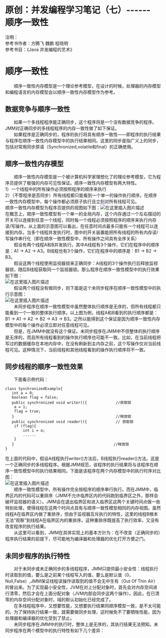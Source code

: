 # 原创：并发编程学习笔记（七）------ 顺序一致性

注明：<br/>
参考书作者：方腾飞 魏鹏 程晓明<br/>
参考书目：《Java 并发编程的艺术》

# 顺序一致性

  顺序一致性内存模型是一个理论参考模型，在设计的时候，处理器的内存模型和编程语言的内存模型会以顺序一致性内存模型作为参考。

## 数据竞争与顺序一致性

  如果一个多线程程序能正确同步，这个程序将是一个没有数据竞争的程序。JMM对正确同步的多线程程序的内存一致性做了如下保证。<br/>
  如果程序是正确同步的，程序的执行将具有顺序一致性——即程序的执行结果与程序在顺序一致性内存模型中的执行结果相同。这里的同步是指广义上的同步，包括对常用同步原语（Synchronized,volatile和final）的正确使用。

## 顺序一致性内存模型

  顺序一致性内存模型是一个被计算机科学家理想化了的理论参考模型，它为程序员提供了极强的内存可见性保证。顺序一致性内存模型有两大特性。<br/>
1）一个线程中的所有操作必须按照程序的顺序来执行<br/>
2）（不管程序是否同步）所有线程都只能看到一个单一的操作执行顺序。在顺序一致性内存模型中，每个操作都必须原子执行且立刻对所有线程可见。<br/>
顺序一致性内存模型为程序员提供的视图如下图：<img alt="在这里插入图片描述" src="https://img-blog.csdnimg.cn/20190721095126713.png?x-oss-process=image/watermark,type_ZmFuZ3poZW5naGVpdGk,shadow_10,text_aHR0cHM6Ly9ibG9nLmNzZG4ubmV0L3poZW5nZG9uZzEyMzQ1,size_16,color_FFFFFF,t_70"/><br/>
在概念上，顺序一致性模型有一个单一的全局内存，这个内存通过一个左右摆动的开关可以连接到任意一个线程，同时每一个线程必须按照程序的顺序来执行内存读/写操作。从上面的示意图可以看出，在任意时间点最多只能有一个线程可以连接到内存。当多个线程并发执行时，图中的开关装置能把所有线程的所有内存读/写操作串行化（即在顺序一致性模型中，所有操作之间具有全序关系）<br/>
  假设有两个线程A和B并发执行。其中A线程有3个操作，它们在程序中的顺序是：A1 -&gt; A2 -&gt; A3。B线程也有3个操作，它们在程序中的顺序是：B1 -&gt; B2 -&gt; B3。<br/>
  假设这两个线程使用监视器锁来正确同步：A线程的3个操作执行后释放监视器锁，随后B线程获取同一个监视器锁。那么程序在顺序一致性模型中的执行效果如下图：<br/>
<img alt="在这里插入图片描述" src="https://img-blog.csdnimg.cn/20190721100707161.png?"/><br/>
  假设两个线程没有做同步，则下面是这个未同步程序在顺序一致性模型中的执行示意图：<br/>
<img alt="在这里插入图片描述" src="https://img-blog.csdnimg.cn/20190721100815621.png?"/><br/>
  未同步程序在顺序一致性模型中虽然整体执行顺序是无序的，但所有线程都只能看到一个一致的整体执行顺序。以上图为例，线程A和B看到的执行顺序都是：B1 -&gt; A1 -&gt; A2 -&gt; B2 -&gt; A3 -&gt; B3。之所以能得到这个保证是因为顺序一致性内存模型中的每个操作必须立即对任意线程可见。<br/>
  但是，在JMM中就没有这个保证。未同步程序在JMM中不但整体的执行顺序是无序的，而且所有线程看到的操作执行顺序也可能不一致。比如，在当前线程把写过的数据缓存在本地内存中，在没有刷新到主内存之前，这个写操作仅对当前线程可见。这种情况下，当前线程和其他线程看到的操作执行顺序将不一致。

## 同步线程的顺序一致性效果

  下面看示例代码：

```
class SynchronizedExample{
   int a = 0;
   boolean flag = false;
   public synchronized void writer(){             //获取锁
   	a = 1;
   	flag = true;	
   }                                              //释放锁
   public synchronized void reader(){             // 获取锁
   	if (flag){
   		int i = a;
   		......
   	}
   }                                             //释放锁
}

```

在上面的代码中，假设A线程执行writer()方法后，B线程执行reader()方法。这是一个正确同步的多线程程序。根据JMM规范，该程序的执行结果将与该程序在顺序一致性模型中的执行结果相同。下面是该程序在两个内存模型中的执行时序对比图：<br/>
<img alt="在这里插入图片描述" src="https://img-blog.csdnimg.cn/20190721105854819.png?"/><br/>
  顺序一致性模型中，所有操作完全按程序的顺序串行执行。而在JMM中，临界区内的代码可以重排序（JMM不允许临界区内的代码跑到临界区之外，那样会破坏监视器的语义）。JMM会在退出临界区和进入临界区这两个关键时间点做一些特别处理，使得线程在这两个时间点具有与顺序一致性模型相同的内存视图。虽然线程A在临界区内做了重排序，但由于监视器互斥执行的特性，这里的线程B根本无法“观察”到线程A在临界区内的重排序。这种重排序既提高了执行效率，又没有改变程序的执行结果。<br/>
  从这里可以看到，JMM在具体实现上的基本方针为：在不改变（正确同步的）程序执行结果的前提下，尽可能地为编译器和处理器的优化打开方便之门。

## 未同步程序的执行特性

  对于未同步或未正确同步的多线程程序，JMM只提供最小安全性：线程执行时读取到的值，要么是之前某个线程写入的值，要么是默认值（0，Null,False）,JMM保证线程读操作读取到的值不会无中生有（Out Of Thin Air）的冒出来。为了实现最小安全性，JVM在对上分配对象时，首先会对内存空间进行清零，然后才会在上面分配对象（JVM内部会同步这两个操作）。因此，在已清零的内存空间分配对象时，域的默认初始化已经完成了。<br/>
  在多线程程序中，又想要性能，又想要执行结果同顺序模型一致，是不太可能的。为了保持执行结果一致，就需要做同步处理，这时候免不了要牺牲性能，因为处理器和编译器的优化受到了禁止。<br/>
  未同步程序在JMM中的执行时，整体上是无序的，其执行结果无法预知。未同步程序在两个模型中的执行特性有如下几个差异：
